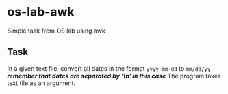 # os-lab-awk
Simple task from OS lab using awk 
## Task
In a given text file, convert all dates in the format `yyyy-mm-dd` to `mm/dd/yy`
***remember that dates are separated by '\n' in this case***
The program takes text file as an argument.
